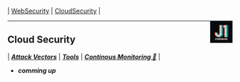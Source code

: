 

| [WebSecurity](https://ji-podhead.github.io/Web-And-CloudSecurity/WebSecurity) | [CloudSecurity](https://ji-podhead.github.io/Web-And-CloudSecurity/CloudSecurity) |


<div align="center">
    <a href="https://github.com/ji-podhead">  
      <img src="https://github.com/ji-podhead/ji-podhead/blob/main/logo.jpg?raw=true" align="right" width="50" />
</a>
</div>

----

## Cloud Security 

| [***Attack Vectors***](https://ji-podhead.github.io/Web-And-CloudSecurity/AttackVectors/#cloud-bases-attack-vectors) | [***Tools***](https://ji-podhead.github.io/Web-And-CloudSecurity/CloudSecurity/Tools) | [***Continous Monitoring 🚧***](https://ji-podhead.github.io/Web-And-CloudSecurity/CloudSecurity/Monitoring) |
 
 


- ***comming up***